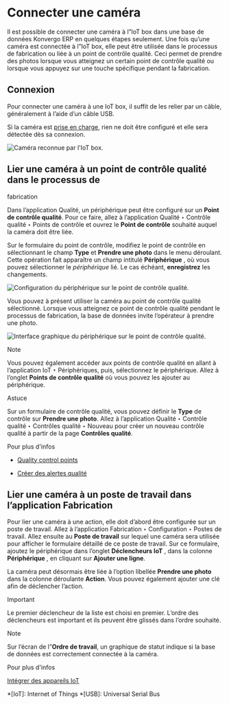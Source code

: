# Connecter une caméra

Il est possible de connecter une caméra à l”IoT box dans une base de données
Konvergo ERP en quelques étapes seulement. Une fois qu’une caméra est connectée à
l”IoT box, elle peut être utilisée dans le processus de fabrication ou liée à
un point de contrôle qualité. Ceci permet de prendre des photos lorsque vous
atteignez un certain point de contrôle qualité ou lorsque vous appuyez sur une
touche spécifique pendant la fabrication.

## Connexion

Pour connecter une caméra à une IoT box, il suffit de les relier par un câble,
généralement à l’aide d’un câble USB.

Si la caméra est [prise en charge](https://www.odoo.com/page/iot-hardware),
rien ne doit être configuré et elle sera détectée dès sa connexion.

![Caméra reconnue par l'IoT box.](../../../../_images/camera-dropdown.png)

## Lier une caméra à un point de contrôle qualité dans le processus de
fabrication

Dans l’application Qualité, un périphérique peut être configuré sur un **Point
de contrôle qualité**. Pour ce faire, allez à l’application Qualité ‣ Contrôle
qualité ‣ Points de contrôle et ouvrez le **Point de contrôle** souhaité
auquel la caméra doit être liée.

Sur le formulaire du point de contrôle, modifiez le point de contrôle en
sélectionnant le champ **Type** et **Prendre une photo** dans le menu
déroulant. Cette opération fait apparaître un champ intitulé **Périphérique**
, où vous pouvez sélectionner le _périphérique_ lié. Le cas échéant,
**enregistrez** les changements.

![Configuration du périphérique sur le point de contrôle
qualité.](../../../../_images/control-point-device.png)

Vous pouvez à présent utiliser la caméra au point de contrôle qualité
sélectionné. Lorsque vous atteignez ce point de contrôle qualité pendant le
processus de fabrication, la base de données invite l’opérateur à prendre une
photo.

![Interface graphique du périphérique sur le point de contrôle
qualité.](../../../../_images/serial-number-picture.png) <div class="alert alert-primary">
<p class="alert-title">
Note</p><p>Vous pouvez également accéder aux points de contrôle qualité en allant à l’application IoT ‣ Périphériques, puis, sélectionnez le périphérique. Allez à l’onglet <b>Points de contrôle qualité</b> où vous pouvez les ajouter au périphérique.</p>
</div>
<div class="alert alert-info">
<p class="alert-title">
Astuce</p><p>Sur un formulaire de contrôle qualité, vous pouvez définir le <b>Type</b> de contrôle sur <b>Prendre une photo</b>. Allez à l’application Qualité ‣ Contrôle qualité ‣ Contrôles qualité ‣ Nouveau pour créer un nouveau contrôle qualité à partir de la page <b>Contrôles qualité</b>.</p>
</div> <div class="alert alert-secondary">
<p class="alert-title">
Pour plus d'infos</p><ul>
<li><p><a href="../../../inventory_and_mrp/quality/quality_management/quality_control_points">Quality control points</a></p></li>
<li><p><a href="../../../inventory_and_mrp/quality/quality_management/quality_alerts">Créer des alertes qualité</a></p></li>
</ul>
</div>

## Lier une caméra à un poste de travail dans l’application Fabrication

Pour lier une caméra à une action, elle doit d’abord être configurée sur un
poste de travail. Allez à l’application Fabrication ‣ Configuration ‣ Postes
de travail. Allez ensuite au **Poste de travail** sur lequel une caméra sera
utilisée pour afficher le formulaire détaillé de ce poste de travail. Sur ce
formulaire, ajoutez le périphérique dans l’onglet **Déclencheurs IoT** , dans
la colonne **Périphérique** , en cliquant sur **Ajouter une ligne**.

La caméra peut désormais être liée à l’option libellée **Prendre une photo**
dans la colonne déroulante **Action**. Vous pouvez également ajouter une clé
afin de déclencher l’action.

<div class="alert alert-warning">
<p class="alert-title">
Important</p><p>Le premier déclencheur de la liste est choisi en premier. L’ordre des déclencheurs est important et ils peuvent être glissés dans l’ordre souhaité.</p>
</div> <div class="alert alert-primary">
<p class="alert-title">
Note</p><p>Sur l’écran de l”<b>Ordre de travail</b>, un graphique de statut indique si la base de données est correctement connectée à la caméra.</p>
</div> <div class="alert alert-secondary">
<p class="alert-title">
Pour plus d'infos</p><p><a href="../../../inventory_and_mrp/manufacturing/management/using_work_centers#workcenter-iot"><span class="std std-ref">Intégrer des appareils IoT</span></a></p>
</div>

  *[IoT]: Internet of Things
  *[USB]: Universal Serial Bus

